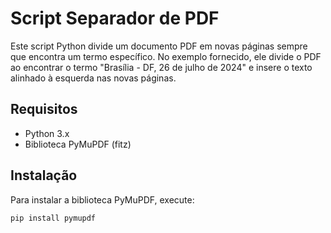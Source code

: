 # Script Separador de PDF

Este script Python divide um documento PDF em novas páginas sempre que encontra um termo específico. No exemplo fornecido, ele divide o PDF ao encontrar o termo "Brasília - DF, 26 de julho de 2024" e insere o texto alinhado à esquerda nas novas páginas.

## Requisitos

- Python 3.x
- Biblioteca PyMuPDF (fitz)

## Instalação

Para instalar a biblioteca PyMuPDF, execute:

```sh
pip install pymupdf
